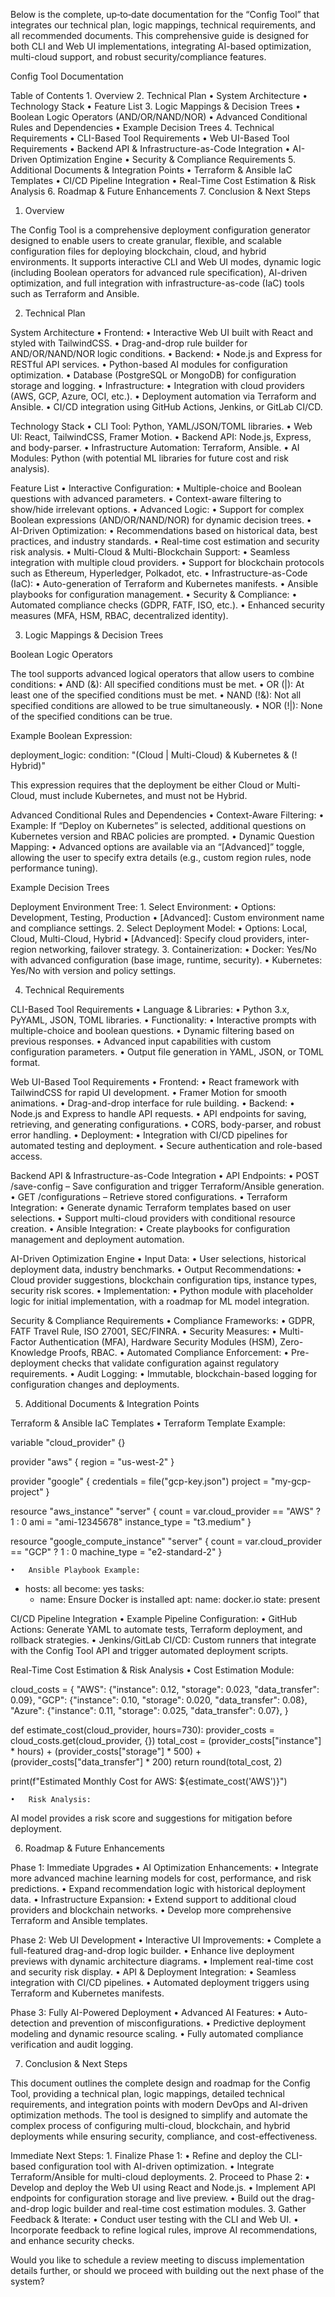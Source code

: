 <!--
Title: Config Tool Documentation - Phase 1
Author: Project Team
Date: Last Updated 2024
Version: 1.0
Description: Comprehensive documentation for the Config Tool covering technical plan, 
logic mappings, and requirements for both CLI and Web UI implementations.
-->

Below is the complete, up‐to‐date documentation for the “Config Tool” that integrates our technical plan, logic mappings, technical requirements, and all recommended documents. This comprehensive guide is designed for both CLI and Web UI implementations, integrating AI-based optimization, multi-cloud support, and robust security/compliance features.

Config Tool Documentation

Table of Contents
	1.	Overview
	2.	Technical Plan
	•	System Architecture
	•	Technology Stack
	•	Feature List
	3.	Logic Mappings & Decision Trees
	•	Boolean Logic Operators (AND/OR/NAND/NOR)
	•	Advanced Conditional Rules and Dependencies
	•	Example Decision Trees
	4.	Technical Requirements
	•	CLI-Based Tool Requirements
	•	Web UI-Based Tool Requirements
	•	Backend API & Infrastructure-as-Code Integration
	•	AI-Driven Optimization Engine
	•	Security & Compliance Requirements
	5.	Additional Documents & Integration Points
	•	Terraform & Ansible IaC Templates
	•	CI/CD Pipeline Integration
	•	Real-Time Cost Estimation & Risk Analysis
	6.	Roadmap & Future Enhancements
	7.	Conclusion & Next Steps

1. Overview

The Config Tool is a comprehensive deployment configuration generator designed to enable users to create granular, flexible, and scalable configuration files for deploying blockchain, cloud, and hybrid environments. It supports interactive CLI and Web UI modes, dynamic logic (including Boolean operators for advanced rule specification), AI-driven optimization, and full integration with infrastructure-as-code (IaC) tools such as Terraform and Ansible.

2. Technical Plan

System Architecture
	•	Frontend:
	•	Interactive Web UI built with React and styled with TailwindCSS.
	•	Drag-and-drop rule builder for AND/OR/NAND/NOR logic conditions.
	•	Backend:
	•	Node.js and Express for RESTful API services.
	•	Python-based AI modules for configuration optimization.
	•	Database (PostgreSQL or MongoDB) for configuration storage and logging.
	•	Infrastructure:
	•	Integration with cloud providers (AWS, GCP, Azure, OCI, etc.).
	•	Deployment automation via Terraform and Ansible.
	•	CI/CD integration using GitHub Actions, Jenkins, or GitLab CI/CD.

Technology Stack
	•	CLI Tool: Python, YAML/JSON/TOML libraries.
	•	Web UI: React, TailwindCSS, Framer Motion.
	•	Backend API: Node.js, Express, and body-parser.
	•	Infrastructure Automation: Terraform, Ansible.
	•	AI Modules: Python (with potential ML libraries for future cost and risk analysis).

Feature List
	•	Interactive Configuration:
	•	Multiple-choice and Boolean questions with advanced parameters.
	•	Context-aware filtering to show/hide irrelevant options.
	•	Advanced Logic:
	•	Support for complex Boolean expressions (AND/OR/NAND/NOR) for dynamic decision trees.
	•	AI-Driven Optimization:
	•	Recommendations based on historical data, best practices, and industry standards.
	•	Real-time cost estimation and security risk analysis.
	•	Multi-Cloud & Multi-Blockchain Support:
	•	Seamless integration with multiple cloud providers.
	•	Support for blockchain protocols such as Ethereum, Hyperledger, Polkadot, etc.
	•	Infrastructure-as-Code (IaC):
	•	Auto-generation of Terraform and Kubernetes manifests.
	•	Ansible playbooks for configuration management.
	•	Security & Compliance:
	•	Automated compliance checks (GDPR, FATF, ISO, etc.).
	•	Enhanced security measures (MFA, HSM, RBAC, decentralized identity).

3. Logic Mappings & Decision Trees

Boolean Logic Operators

The tool supports advanced logical operators that allow users to combine conditions:
	•	AND (&): All specified conditions must be met.
	•	OR (|): At least one of the specified conditions must be met.
	•	NAND (!&): Not all specified conditions are allowed to be true simultaneously.
	•	NOR (!|): None of the specified conditions can be true.

Example Boolean Expression:

deployment_logic:
  condition: "(Cloud | Multi-Cloud) & Kubernetes & (! Hybrid)"

This expression requires that the deployment be either Cloud or Multi-Cloud, must include Kubernetes, and must not be Hybrid.

Advanced Conditional Rules and Dependencies
	•	Context-Aware Filtering:
	•	Example: If “Deploy on Kubernetes” is selected, additional questions on Kubernetes version and RBAC policies are prompted.
	•	Dynamic Question Mapping:
	•	Advanced options are available via an “[Advanced]” toggle, allowing the user to specify extra details (e.g., custom region rules, node performance tuning).

Example Decision Trees

Deployment Environment Tree:
	1.	Select Environment:
	•	Options: Development, Testing, Production
	•	[Advanced]: Custom environment name and compliance settings.
	2.	Select Deployment Model:
	•	Options: Local, Cloud, Multi-Cloud, Hybrid
	•	[Advanced]: Specify cloud providers, inter-region networking, failover strategy.
	3.	Containerization:
	•	Docker: Yes/No with advanced configuration (base image, runtime, security).
	•	Kubernetes: Yes/No with version and policy settings.

4. Technical Requirements

CLI-Based Tool Requirements
	•	Language & Libraries:
	•	Python 3.x, PyYAML, JSON, TOML libraries.
	•	Functionality:
	•	Interactive prompts with multiple-choice and boolean questions.
	•	Dynamic filtering based on previous responses.
	•	Advanced input capabilities with custom configuration parameters.
	•	Output file generation in YAML, JSON, or TOML format.

Web UI-Based Tool Requirements
	•	Frontend:
	•	React framework with TailwindCSS for rapid UI development.
	•	Framer Motion for smooth animations.
	•	Drag-and-drop interface for rule building.
	•	Backend:
	•	Node.js and Express to handle API requests.
	•	API endpoints for saving, retrieving, and generating configurations.
	•	CORS, body-parser, and robust error handling.
	•	Deployment:
	•	Integration with CI/CD pipelines for automated testing and deployment.
	•	Secure authentication and role-based access.

Backend API & Infrastructure-as-Code Integration
	•	API Endpoints:
	•	POST /save-config – Save configuration and trigger Terraform/Ansible generation.
	•	GET /configurations – Retrieve stored configurations.
	•	Terraform Integration:
	•	Generate dynamic Terraform templates based on user selections.
	•	Support multi-cloud providers with conditional resource creation.
	•	Ansible Integration:
	•	Create playbooks for configuration management and deployment automation.

AI-Driven Optimization Engine
	•	Input Data:
	•	User selections, historical deployment data, industry benchmarks.
	•	Output Recommendations:
	•	Cloud provider suggestions, blockchain configuration tips, instance types, security risk scores.
	•	Implementation:
	•	Python module with placeholder logic for initial implementation, with a roadmap for ML model integration.

Security & Compliance Requirements
	•	Compliance Frameworks:
	•	GDPR, FATF Travel Rule, ISO 27001, SEC/FINRA.
	•	Security Measures:
	•	Multi-Factor Authentication (MFA), Hardware Security Modules (HSM), Zero-Knowledge Proofs, RBAC.
	•	Automated Compliance Enforcement:
	•	Pre-deployment checks that validate configuration against regulatory requirements.
	•	Audit Logging:
	•	Immutable, blockchain-based logging for configuration changes and deployments.

5. Additional Documents & Integration Points

Terraform & Ansible IaC Templates
	•	Terraform Template Example:

variable "cloud_provider" {}

provider "aws" {
  region = "us-west-2"
}

provider "google" {
  credentials = file("gcp-key.json")
  project     = "my-gcp-project"
}

resource "aws_instance" "server" {
  count         = var.cloud_provider == "AWS" ? 1 : 0
  ami           = "ami-12345678"
  instance_type = "t3.medium"
}

resource "google_compute_instance" "server" {
  count        = var.cloud_provider == "GCP" ? 1 : 0
  machine_type = "e2-standard-2"
}


	•	Ansible Playbook Example:

- hosts: all
  become: yes
  tasks:
    - name: Ensure Docker is installed
      apt:
        name: docker.io
        state: present



CI/CD Pipeline Integration
	•	Example Pipeline Configuration:
	•	GitHub Actions:
Generate YAML to automate tests, Terraform deployment, and rollback strategies.
	•	Jenkins/GitLab CI/CD:
Custom runners that integrate with the Config Tool API and trigger automated deployment scripts.

Real-Time Cost Estimation & Risk Analysis
	•	Cost Estimation Module:

cloud_costs = {
    "AWS": {"instance": 0.12, "storage": 0.023, "data_transfer": 0.09},
    "GCP": {"instance": 0.10, "storage": 0.020, "data_transfer": 0.08},
    "Azure": {"instance": 0.11, "storage": 0.025, "data_transfer": 0.07},
}

def estimate_cost(cloud_provider, hours=730):
    provider_costs = cloud_costs.get(cloud_provider, {})
    total_cost = (provider_costs["instance"] * hours) + (provider_costs["storage"] * 500) + (provider_costs["data_transfer"] * 200)
    return round(total_cost, 2)

print(f"Estimated Monthly Cost for AWS: ${estimate_cost('AWS')}")


	•	Risk Analysis:
AI model provides a risk score and suggestions for mitigation before deployment.

6. Roadmap & Future Enhancements

Phase 1: Immediate Upgrades
	•	AI Optimization Enhancements:
	•	Integrate more advanced machine learning models for cost, performance, and risk predictions.
	•	Expand recommendation logic with historical deployment data.
	•	Infrastructure Expansion:
	•	Extend support to additional cloud providers and blockchain networks.
	•	Develop more comprehensive Terraform and Ansible templates.

Phase 2: Web UI Development
	•	Interactive UI Improvements:
	•	Complete a full-featured drag-and-drop logic builder.
	•	Enhance live deployment previews with dynamic architecture diagrams.
	•	Implement real-time cost and security risk display.
	•	API & Deployment Integration:
	•	Seamless integration with CI/CD pipelines.
	•	Automated deployment triggers using Terraform and Kubernetes manifests.

Phase 3: Fully AI-Powered Deployment
	•	Advanced AI Features:
	•	Auto-detection and prevention of misconfigurations.
	•	Predictive deployment modeling and dynamic resource scaling.
	•	Fully automated compliance verification and audit logging.

7. Conclusion & Next Steps

This document outlines the complete design and roadmap for the Config Tool, providing a technical plan, logic mappings, detailed technical requirements, and integration points with modern DevOps and AI-driven optimization methods. The tool is designed to simplify and automate the complex process of configuring multi-cloud, blockchain, and hybrid deployments while ensuring security, compliance, and cost-effectiveness.

Immediate Next Steps:
	1.	Finalize Phase 1:
	•	Refine and deploy the CLI-based configuration tool with AI-driven optimization.
	•	Integrate Terraform/Ansible for multi-cloud deployments.
	2.	Proceed to Phase 2:
	•	Develop and deploy the Web UI using React and Node.js.
	•	Implement API endpoints for configuration storage and live preview.
	•	Build out the drag-and-drop logic builder and real-time cost estimation modules.
	3.	Gather Feedback & Iterate:
	•	Conduct user testing with the CLI and Web UI.
	•	Incorporate feedback to refine logical rules, improve AI recommendations, and enhance security checks.

Would you like to schedule a review meeting to discuss implementation details further, or should we proceed with building out the next phase of the system?